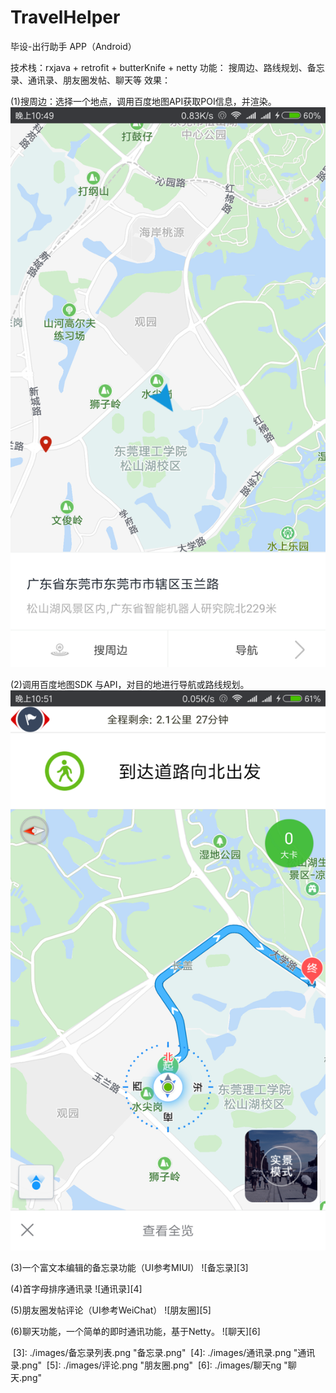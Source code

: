 # TravelHelper
毕设-出行助手 APP（Android） 

技术栈：rxjava + retrofit + butterKnife + netty
功能：  搜周边、路线规划、备忘录、通讯录、朋友圈发帖、聊天等
效果：

(1)搜周边：选择一个地点，调用百度地图API获取POI信息，并渲染。
![搜周边、路线规划][1]


(2)调用百度地图SDK 与API，对目的地进行导航或路线规划。
![搜周边、路线规划][2]


(3)一个富文本编辑的备忘录功能（UI参考MIUI）
![备忘录][3]


(4)首字母排序通讯录
![通讯录][4]


(5)朋友圈发帖评论（UI参考WeiChat）
![朋友圈][5]


(6)聊天功能，一个简单的即时通讯功能，基于Netty。
![聊天][6]


  [1]: ./images/搜周边.png "搜周边.png"
  [2]: ./images/导航.png "导航.png"
  [3]: ./images/备忘录列表.png "备忘录.png"
  [4]: ./images/通讯录.png "通讯录.png"
  [5]: ./images/评论.png "朋友圈.png"
  [6]: ./images/聊天ng "聊天.png"
